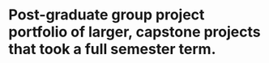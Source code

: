 # Post-graduate group project portfolio of larger, capstone projects that took a full semester term.
